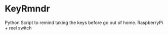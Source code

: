# KeyRmndr
Python Script to remind taking the keys before go out of home. RaspberryPi + reel switch
